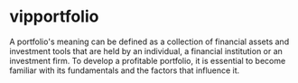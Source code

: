 # vipportfolio
A portfolio's meaning can be defined as a collection of financial assets and investment tools that are held by an individual, a financial institution or an investment firm. To develop a profitable portfolio, it is essential to become familiar with its fundamentals and the factors that influence it.
